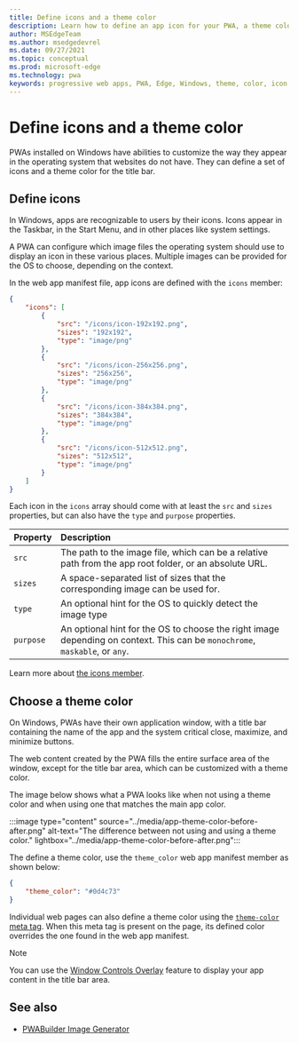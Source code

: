 ```yaml
---
title: Define icons and a theme color
description: Learn how to define an app icon for your PWA, a theme color for the title bar, and a background color for the app window.
author: MSEdgeTeam
ms.author: msedgedevrel
ms.date: 09/27/2021
ms.topic: conceptual
ms.prod: microsoft-edge
ms.technology: pwa
keywords: progressive web apps, PWA, Edge, Windows, theme, color, icon
---
```

# Define icons and a theme color

PWAs installed on Windows have abilities to customize the way they appear in the operating system that websites do not have. They can define a set of icons and a theme color for the title bar.


<!-- ====================================================================== -->
## Define icons

In Windows, apps are recognizable to users by their icons. Icons appear in the Taskbar, in the Start Menu, and in other places like system settings.

A PWA can configure which image files the operating system should use to display an icon in these various places. Multiple images can be provided for the OS to choose, depending on the context.

In the web app manifest file, app icons are defined with the `icons` member:

```json
{
    "icons": [
        {
            "src": "/icons/icon-192x192.png",
            "sizes": "192x192",
            "type": "image/png"
        },
        {
            "src": "/icons/icon-256x256.png",
            "sizes": "256x256",
            "type": "image/png"
        },
        {
            "src": "/icons/icon-384x384.png",
            "sizes": "384x384",
            "type": "image/png"
        },
        {
            "src": "/icons/icon-512x512.png",
            "sizes": "512x512",
            "type": "image/png"
        }
    ]
}
```

Each icon in the `icons` array should come with at least the `src` and `sizes` properties, but can also have the `type` and `purpose` properties.

| Property | Description |
|:--- |:--- |
| `src` | The path to the image file, which can be a relative path from the app root folder, or an absolute URL. |
| `sizes` | A space-separated list of sizes that the corresponding image can be used for. |
| `type` | An optional hint for the OS to quickly detect the image type |
| `purpose` | An optional hint for the OS to choose the right image depending on context. This can be `monochrome`, `maskable`, or `any`. |

Learn more about [the icons member](https://developer.mozilla.org/docs/Web/Manifest/icons).

<!-- TODO: add information about which sizes Windows require at a minimum, and which sizes are used where -->


<!-- ====================================================================== -->
## Choose a theme color

On Windows, PWAs have their own application window, with a title bar containing the name of the app and the system critical close, maximize, and minimize buttons.

The web content created by the PWA fills the entire surface area of the window, except for the title bar area, which can be customized with a theme color.

The image below shows what a PWA looks like when not using a theme color and when using one that matches the main app color.

:::image type="content" source="../media/app-theme-color-before-after.png" alt-text="The difference between not using and using a theme color." lightbox="../media/app-theme-color-before-after.png":::
<!-- lightbox is justified here, to inspect parts of window -->

The define a theme color, use the `theme_color` web app manifest member as shown below:

```json
{
    "theme_color": "#0d4c73"
}
```

Individual web pages can also define a theme color using the [`theme-color` meta tag](https://developer.mozilla.org/docs/Web/HTML/Element/meta/name/theme-color). When this meta tag is present on the page, its defined color overrides the one found in the web app manifest.

> [!NOTE]
> You can use the [Window Controls Overlay](./window-controls-overlay.md) feature to display your app content in the title bar area.


<!-- ====================================================================== -->
## See also

*   [PWABuilder Image Generator](https://www.pwabuilder.com/imageGenerator)
